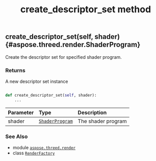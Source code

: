﻿---
title: create_descriptor_set method
second_title: Aspose.3D for Python via .NET API References
description: 
type: docs
weight: 30
url: /python-net/aspose.threed.render/renderfactory/create_descriptor_set/
is_root: false
---

## create_descriptor_set(self, shader) {#aspose.threed.render.ShaderProgram}

Create the descriptor set for specified shader program.


### Returns 


A new descriptor set instance


```python

def create_descriptor_set(self, shader):
    ...
```


| Parameter | Type | Description |
| :- | :- | :- |
| shader | [`ShaderProgram`](/3d/python-net/aspose.threed.render/shaderprogram) | The shader program |



### See Also
* module [`aspose.threed.render`](../../)
* class [`RenderFactory`](/3d/python-net/aspose.threed.render/renderfactory)
